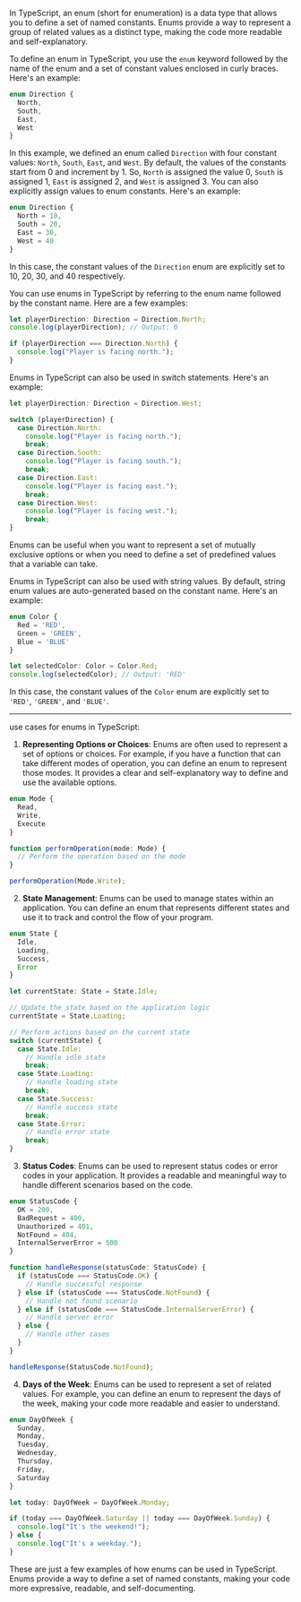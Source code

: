 In TypeScript, an enum (short for enumeration) is a data type that allows you to define a set of named constants. Enums provide a way to represent a group of related values as a distinct type, making the code more readable and self-explanatory.

To define an enum in TypeScript, you use the `enum` keyword followed by the name of the enum and a set of constant values enclosed in curly braces. Here's an example:

```typescript
enum Direction {
  North,
  South,
  East,
  West
}
```

In this example, we defined an enum called `Direction` with four constant values: `North`, `South`, `East`, and `West`. By default, the values of the constants start from 0 and increment by 1. So, `North` is assigned the value 0, `South` is assigned 1, `East` is assigned 2, and `West` is assigned 3. You can also explicitly assign values to enum constants. Here's an example:

```typescript
enum Direction {
  North = 10,
  South = 20,
  East = 30,
  West = 40
}
```

In this case, the constant values of the `Direction` enum are explicitly set to 10, 20, 30, and 40 respectively.

You can use enums in TypeScript by referring to the enum name followed by the constant name. Here are a few examples:

```typescript
let playerDirection: Direction = Direction.North;
console.log(playerDirection); // Output: 0

if (playerDirection === Direction.North) {
  console.log("Player is facing north.");
}
```

Enums in TypeScript can also be used in switch statements. Here's an example:

```typescript
let playerDirection: Direction = Direction.West;

switch (playerDirection) {
  case Direction.North:
    console.log("Player is facing north.");
    break;
  case Direction.South:
    console.log("Player is facing south.");
    break;
  case Direction.East:
    console.log("Player is facing east.");
    break;
  case Direction.West:
    console.log("Player is facing west.");
    break;
}
```

Enums can be useful when you want to represent a set of mutually exclusive options or when you need to define a set of predefined values that a variable can take.

Enums in TypeScript can also be used with string values. By default, string enum values are auto-generated based on the constant name. Here's an example:

```typescript
enum Color {
  Red = 'RED',
  Green = 'GREEN',
  Blue = 'BLUE'
}

let selectedColor: Color = Color.Red;
console.log(selectedColor); // Output: 'RED'
```

In this case, the constant values of the `Color` enum are explicitly set to `'RED'`, `'GREEN'`, and `'BLUE'`.

---

use cases for enums in TypeScript:

1. **Representing Options or Choices**: Enums are often used to represent a set of options or choices. For example, if you have a function that can take different modes of operation, you can define an enum to represent those modes. It provides a clear and self-explanatory way to define and use the available options.

```typescript
enum Mode {
  Read,
  Write,
  Execute
}

function performOperation(mode: Mode) {
  // Perform the operation based on the mode
}

performOperation(Mode.Write);
```

2. **State Management**: Enums can be used to manage states within an application. You can define an enum that represents different states and use it to track and control the flow of your program.

```typescript
enum State {
  Idle,
  Loading,
  Success,
  Error
}

let currentState: State = State.Idle;

// Update the state based on the application logic
currentState = State.Loading;

// Perform actions based on the current state
switch (currentState) {
  case State.Idle:
    // Handle idle state
    break;
  case State.Loading:
    // Handle loading state
    break;
  case State.Success:
    // Handle success state
    break;
  case State.Error:
    // Handle error state
    break;
}
```

3. **Status Codes**: Enums can be used to represent status codes or error codes in your application. It provides a readable and meaningful way to handle different scenarios based on the code.

```typescript
enum StatusCode {
  OK = 200,
  BadRequest = 400,
  Unauthorized = 401,
  NotFound = 404,
  InternalServerError = 500
}

function handleResponse(statusCode: StatusCode) {
  if (statusCode === StatusCode.OK) {
    // Handle successful response
  } else if (statusCode === StatusCode.NotFound) {
    // Handle not found scenario
  } else if (statusCode === StatusCode.InternalServerError) {
    // Handle server error
  } else {
    // Handle other cases
  }
}

handleResponse(StatusCode.NotFound);
```

4. **Days of the Week**: Enums can be used to represent a set of related values. For example, you can define an enum to represent the days of the week, making your code more readable and easier to understand.

```typescript
enum DayOfWeek {
  Sunday,
  Monday,
  Tuesday,
  Wednesday,
  Thursday,
  Friday,
  Saturday
}

let today: DayOfWeek = DayOfWeek.Monday;

if (today === DayOfWeek.Saturday || today === DayOfWeek.Sunday) {
  console.log("It's the weekend!");
} else {
  console.log("It's a weekday.");
}
```

These are just a few examples of how enums can be used in TypeScript. Enums provide a way to define a set of named constants, making your code more expressive, readable, and self-documenting.